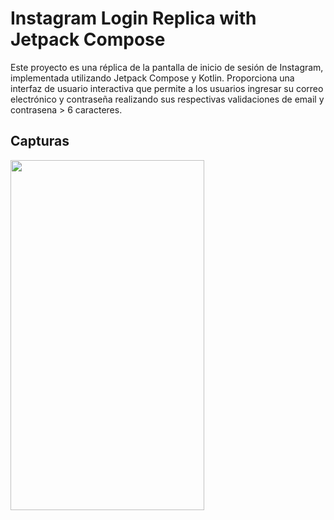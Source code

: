 # Instagram Login Replica with Jetpack Compose

Este proyecto es una réplica de la pantalla de inicio de sesión de Instagram, implementada utilizando Jetpack Compose y Kotlin. Proporciona una interfaz de usuario interactiva que permite a los usuarios ingresar su correo electrónico y contraseña realizando sus respectivas validaciones de email y contrasena > 6 caracteres.

## Capturas 
<img src="https://github.com/jamirou/horoscopoApp/assets/48457084/11d1f304-ed5d-41b3-be8c-192769187b38" width="310" height="560">

